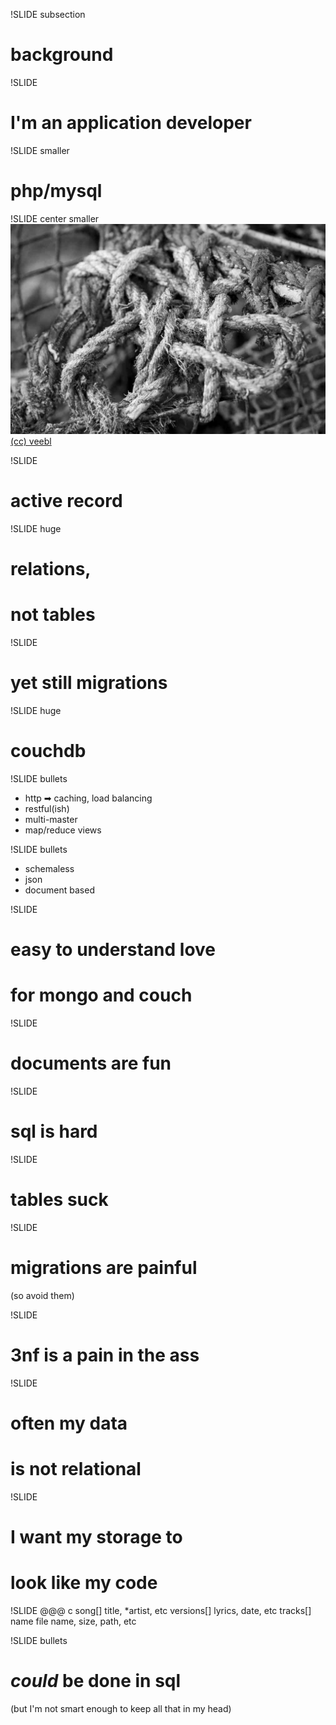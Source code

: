 !SLIDE subsection
# background

!SLIDE
# I'm an application developer

!SLIDE smaller
# php/mysql

!SLIDE center smaller
![knot](knot.jpg)
[(cc) veebl](http://www.flickr.com/photos/veebl/2347345630/)

!SLIDE
# active record

!SLIDE huge
# relations,
# not tables

!SLIDE
# yet still migrations

!SLIDE huge
# couchdb

!SLIDE bullets
* http ➡ caching, load balancing
* restful(ish)
* multi-master
* map/reduce views

!SLIDE bullets
* schemaless
* json
* document based

!SLIDE
# easy to understand love
# for mongo and couch

!SLIDE
# documents are fun

!SLIDE
# sql is hard

!SLIDE
# tables suck

!SLIDE
# migrations are painful
(so avoid them)

!SLIDE
# 3nf is a pain in the ass

!SLIDE
# often my data
# is not relational

!SLIDE
# I want my storage to
# look like my code

!SLIDE
    @@@ c
    song[]
      title, *artist, etc
      versions[]
        lyrics, date, etc
        tracks[]
          name
          file
            name, size, path, etc

!SLIDE bullets
# _could_ be done in sql
(but I'm not smart enough to keep all that in my head)


